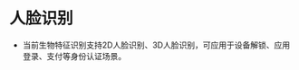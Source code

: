 # 人脸识别<a name="ZH-CN_TOPIC_0000001080120330"></a>

-   当前生物特征识别支持2D人脸识别、3D人脸识别，可应用于设备解锁、应用登录、支付等身份认证场景。



